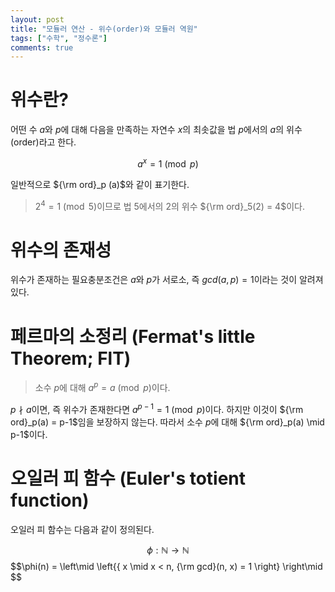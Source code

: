 ```yaml
---
layout: post
title: "모듈러 연산 - 위수(order)와 모듈러 역원"
tags: ["수학", "정수론"]
comments: true
--- 
```


# 위수란? 

어떤 수 $a$와 $p$에 대해 다음을 만족하는 자연수 $x$의 최솟값을 법 $p$에서의 $a$의 위수(order)라고 한다. 

$$a^x = 1 \pmod{p}$$ 

일반적으로 ${\rm ord}_p (a)$와 같이 표기한다.

> $2^4 = 1 \pmod{5}$이므로 법 5에서의 2의 위수 ${\rm ord}_5(2) = 4$이다.


# 위수의 존재성 

위수가 존재하는 필요충분조건은 $a$와 $p$가 서로소, 즉 $gcd(a, p) = 1$이라는 것이 알려져 있다. 

# 페르마의 소정리 (Fermat's little Theorem; FlT) 

> 소수 $p$에 대해 $a^{p} = a \pmod{p}$이다.

$p \nmid a$이면, 즉 위수가 존재한다면 $a^{p-1} = 1 \pmod{p}$이다. 하지만 이것이 ${\rm ord}_p(a) = p-1$임을 보장하지 않는다. 따라서 소수 $p$에 대해 ${\rm ord}_p(a) \mid p-1$이다.

# 오일러 피 함수 (Euler's totient function)

오일러 피 함수는 다음과 같이 정의된다.

$$\phi : \mathbb{N} \to \mathbb{N}$$
$$\phi(n) = \left\mid \left{{ x \mid x < n, {\rm gcd}(n, x) = 1 \right} \right\mid $$
